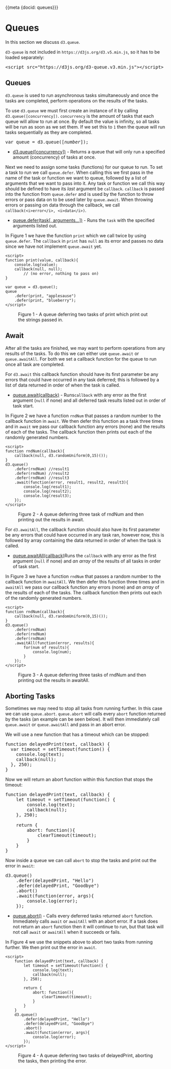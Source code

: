 {{meta {docid: queues}}}

<style>

</style>

<script src="https://d3js.org/d3.v5.min.js"></script>
<script src="https://d3js.org/d3-queue.v3.min.js"></script>

# Queues

In this section we discuss `d3.queue`.

`d3-queue` is not included in `https://d3js.org/d3.v5.min.js`, so it has to be loaded separately: 
<pre>
&lt;script src="https://d3js.org/d3-queue.v3.min.js">&lt;/script>
</pre>

## Queues

`d3.queue` is used to run asynchronous tasks simultaneously and once the tasks are completed, perform operations on the results of the tasks. 

To use `d3.queue` we must first create an instance of it by calling `d3.queue([concurrency])`. `concurrency` is the amount of tasks that each queue will allow to run at once. By default the value is infinity, so all tasks will be run as soon as we set them. If we set this to `1` then the queue will run tasks sequentially as they are completed.

<pre>
var queue = d3.queue([<i>number</i>]);
</pre>

+ [d3.queue([concurrency])](https://github.com/d3/d3-queue#queue) - Returns a queue that will only run a specified amount (concurrency) of tasks at once.

Next we need to assign some tasks (functions) for our queue to run. To set a task to run we call `queue.defer`. When calling this we first pass in the name of the task or function we want to queue, followed by a list of arguments that we want to pass into it. Any task or function we call this way should be defined to have its *last* argument be `callback`. `callback` is passed into the function from `queue.defer` and is used by the function to throw errors or pass data on to be used later by `queue.await`. When throwing errors or passing on data through the callback, we call `callback(<i>error</i>, <i>data</i>)`.

+ [queue.defer(task[, arguments…])](https://github.com/d3/d3-queue#queue_defer) - Runs the `task` with the specified arguments listed out.

In Figure 1 we have the function `print` which we call twice by using `queue.defer`. The `callback` in `print` has `null` as its error and passes no data since we have not implement `queue.await` yet.

``` {cm: visible}
<script>
function print(value, callback){
    console.log(value);
    callback(null, null);
        // (no error, nothing to pass on)
}

var queue = d3.queue();
queue
    .defer(print, "applesause")
    .defer(print, "blueberry");
</script>
```
<figure class="sandbox"><figcaption>Figure 1  - A queue deferring two tasks of print which print out the strings passed in.  </figcaption></figure>

## Await

After all the tasks are finished, we may want to perform operations from any results of the tasks. To do this we can either use `queue.await` or `queue.awaitAll`. For both we set a callback function for the queue to run once all task are completed. 

For `d3.await` this callback function should have its first parameter be any errors that could have occurred in any task deferred; this is followed by a list of data returned in order of when the task is called.

+ [queue.await(callback)](https://github.com/d3/d3-queue#queue_await) - Runs`callback` with any error as the first argument (`null` if none) and all deferred task results listed out in order of task start.

In Figure 2 we have a function `rndNum` that passes a random number to the callback function in `await`. We then defer this function as a task three times and in `await` we pass our callback function any errors (none) and the results of each of the tasks. The callback function then prints out each of the randomly generated numbers. 
 
``` {cm: visible}
<script>
function rndNum(callback){
    callback(null, d3.randomUniform(0,15)());
}
d3.queue()
    .defer(rndNum) //result1
    .defer(rndNum) //result2
    .defer(rndNum) //result3
    .await(function(error, result1, result2, result3){
        console.log(result1);
        console.log(result2);
        console.log(result3);
    });
</script>
```
<figure class="sandbox"><figcaption>Figure 2 - A queue deferring three task of rndNum and then printing out the results in await.  </figcaption></figure>

For `d3.awaitAll`, the callback function should also have its first parameter be any errors that could have occurred in any task ran, however now, this is followed by array containing the data returned in order of when the task is called.

+ [queue.awaitAll(callback)](https://github.com/d3/d3-queue#queue_awaitAll)Runs the `callback` with any error as the first argument (`null` if none) and *an array* of the results of all tasks in order of task start.

In Figure 3 we have a function `rndNum` that passes a random number to the callback function in `awaitAll`. We then defer this function three times and in `awaitAll` we pass our callback function any errors (none) and *an array* of the results of each of the tasks. The callback function then prints out each of the randomly generated numbers.

``` {cm: visible}
<script>
function rndNum(callback){
    callback(null, d3.randomUniform(0,15)());
}
d3.queue()
    .defer(rndNum)
    .defer(rndNum)
    .defer(rndNum)
    .awaitAll(function(error, results){
        for(num of results){
            console.log(num);
        }
    });
</script>
```
<figure class="sandbox"><figcaption>Figure 3 - A queue deferring three tasks of rndNum and then printing out the results in awaitAll.  </figcaption></figure>

## Aborting Tasks

Sometimes we may need to stop all tasks from running further. In this case we can use `queue.abort`. `queue.abort` will calls every `abort` function returned by the tasks (an example can be seen below). It will then immediately call `queue.await` or `queue.awaitAll` and pass in an abort error. 

We will use a new function that has a timeout which can be stopped:
<pre>
function delayedPrint(text, callback) {
  var timeout = setTimeout(function() {
    console.log(text);
    callback(null);
  }, 250);
}
</pre>

Now we will return an abort function within this function that stops the timeout:
<pre>
function delayedPrint(text, callback) {
    let timeout = setTimeout(function() {
        console.log(text);
        callback(null);
    }, 250);
    
    return {
        abort: function(){
            clearTimeout(timeout);
        }
    }
}
</pre>

Now inside a queue we can call `abort`  to stop the tasks and print out the error in `await`:
<pre>
d3.queue()
    .defer(delayedPrint, "Hello")
    .defer(delayedPrint, "Goodbye")
    .abort()
    .await(function(error, args){
        console.log(error);
    });
</pre>

+ [queue.abort()](https://github.com/d3/d3-queue#queue_abort) - Calls every deferred tasks returned `abort` function. Immediately calls `await` or `awaitAll` with an abort error. If a task does not return an `abort` function then it will continue to run, but that task will not call `await` or `awaitAll` when it succeeds or fails.

In Figure 4 we use the snippets above to abort two tasks from running further. We then print out the error in `await`.

```
<script>
    function delayedPrint(text, callback) {
        let timeout = setTimeout(function() {
            console.log(text);
            callback(null);
        }, 250);
        
        return {
            abort: function(){
                clearTimeout(timeout);
            }
        }
    }
    d3.queue()
        .defer(delayedPrint, "Hello")
        .defer(delayedPrint, "Goodbye")
        .abort()
        .await(function(error, args){
            console.log(error);
        });
</script>
```
<figure class="sandbox"><figcaption>Figure 4  - A queue deferring two tasks of delayedPrint, aborting the tasks, then printing the error.  </figcaption></figure>